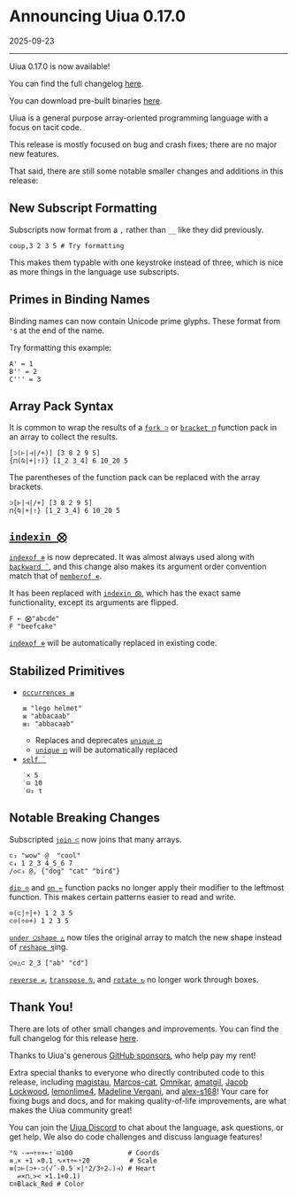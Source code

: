 # Announcing Uiua 0.17.0

2025-09-23

---

Uiua 0.17.0 is now available!

You can find the full changelog [here](https://uiua.org/docs/changelog#0.17.0---2025-09-23).

You can download pre-built binaries [here](https://github.com/uiua-lang/uiua/releases).

Uiua is a general purpose array-oriented programming language with a focus on tacit code.

This release is mostly focused on bug and crash fixes; there are no major new features.

That said, there are still some notable smaller changes and additions in this release:

## New Subscript Formatting

Subscripts now format from a `,` rather than `__` like they did previously.

```uiua
coup,3 2 3 5 # Try formatting
```

This makes them typable with one keystroke instead of three, which is nice as more things in the language use subscripts.

## Primes in Binding Names

Binding names can now contain Unicode prime glyphs. These format from `'`s at the end of the name.

Try formatting this example:

```uiua
A' = 1
B'' = 2
C''' = 3
```

## Array Pack Syntax

It is common to wrap the results of a [`fork ⊃`](https://uiua.org/docs/fork) or [`bracket ⊓`](https://uiua.org/docs/bracket) function pack in an array to collect the results.

```uiua
[⊃(⊢|⊣|/+)] [3 8 2 9 5]
{⊓(⍉|+|⇡)} [1_2 3_4] 6 10_20 5
```

The parentheses of the function pack can be replaced with the array brackets.

```uiua
⊃[⊢|⊣|/+] [3 8 2 9 5]
⊓{⍉|+|⇡} [1_2 3_4] 6 10_20 5
```

## [`indexin ⨂`](https://uiua.org/docs/indexin)

[`indexof ⊗`](https://uiua.org/docs/indexof) is now deprecated. It was almost always used along with [`backward ˜`](https://uiua.org/docs/backward), and this change also makes its argument order convention match that of [`memberof ∊`](https://uiua.org/docs/memberof).

It has been replaced with [`indexin ⨂`](https://uiua.org/docs/indexin), which has the exact same functionality, except its arguments are flipped.

```uiua
F ← ⨂"abcde"
F "beefcake"
```

[`indexof ⊗`](https://uiua.org/docs/indexof) will be automatically replaced in existing code.

## Stabilized Primitives

- [`occurrences ⧆`](https://uiua.org/docs/occurrences)
    ```uiua
    ⧆ "lego helmet"
    ⧆ "abbacaab"
    ⧆₁ "abbacaab"
    ```
  - Replaces and deprecates [`unique ◰`](https://uiua.org/docs/unique)
  - [`unique ◰`](https://uiua.org/docs/unique) will be automatically replaced
- [`self ˙`](https://uiua.org/docs/self)
  ```uiua
  ˙× 5
  ˙⊟ 10
  ˙⊟₃ τ
  ```

## Notable Breaking Changes

Subscripted [`join ⊂`](https://uiua.org/docs/join) now joins that many arrays.

```uiua
⊂₃ "wow" @  "cool"
⊂₄ 1 2_3 4_5_6 7
/◇⊂₃ @, {"dog" "cat" "bird"}
```

[`dip ⊙`](https://uiua.org/docs/dip) and [`on ⟜`](https://uiua.org/docs/on) function packs no longer apply their modifier to the leftmost function. This makes certain patterns easier to read and write.

```uiua
⊙(⊂|÷|+) 1 2 3 5
⊂⊙(÷⊙+) 1 2 3 5
```

[`under ⍜`](https://uiua.org/docs/under)[`shape △`](https://uiua.org/docs/shape) now tiles the original array to match the new shape instead of [`reshape ↯`](https://uiua.org/docs/reshape)ing.

```uiua
⍜⊙△⊂ 2_3 ["ab" "cd"]
```

[`reverse ⇌`](https://uiua.org/docs/reverse), [`transpose ⍉`](https://uiua.org/docs/transpose), and [`rotate ↻`](https://uiua.org/docs/rotate) no longer work through boxes.

## Thank You!

There are lots of other small changes and improvements. You can find the full changelog for this release [here](https://uiua.org/docs/changelog#0.17.0---2025-09-23).

Thanks to Uiua's generous [GitHub sponsors](https://github.com/sponsors/uiua-lang), who help pay my rent!

Extra special thanks to everyone who directly contributed code to this release, including [magistau](https://github.com/magistau), [Marcos-cat](https://github.com/Marcos-cat), [Omnikar](https://github.com/Omnikar), [amatgil](https://github.com/amatgil), [Jacob Lockwood](https://github.com/Jacob-Lockwood), [lemonlime4](https://github.com/lemonlime4), [Madeline Vergani](https://github.com/RubenVerg), and [alex-s168](https://github.com/alex-s168)! Your care for fixing bugs and docs, and for making quality-of-life improvements, are what makes the Uiua community great!

You can join the [Uiua Discord](https://discord.gg/3r9nrfYhCc) to chat about the language, ask questions, or get help. We also do code challenges and discuss language features!

```uiua
°⍉ -⊸¬÷¤¤⟜⇡˙⊟100              # Coords
≡⌟× +1 ×0.1 ∿×τ÷⟜⇡20          # Scale
≡(⊃⊢(⊃+-⊃(√˜-0.5˙×|ⁿ2/3÷2⌵)⊣) # Heart
  ⇌×⊓⌞>< ×1.1+0.1)
⊏⊙Black_Red # Color
```
